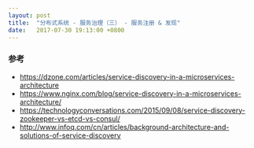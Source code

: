 ```yaml
---
layout: post
title:  "分布式系统 - 服务治理（三） - 服务注册 & 发现"
date:   2017-07-30 19:13:00 +0800
---
```


### 参考

- https://dzone.com/articles/service-discovery-in-a-microservices-architecture
- https://www.nginx.com/blog/service-discovery-in-a-microservices-architecture/
- https://technologyconversations.com/2015/09/08/service-discovery-zookeeper-vs-etcd-vs-consul/
- http://www.infoq.com/cn/articles/background-architecture-and-solutions-of-service-discovery
